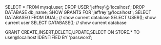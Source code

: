 SELECT * FROM mysql.user;
DROP USER 'jeffrey'@'localhost';
DROP DATABASE db_name;
SHOW GRANTS FOR 'jeffrey'@'localhost';
SELECT DATABASE() FROM DUAL; // show current database
SELECT USER(); show current user
SELECT DATABASE();  // show current database

GRANT CREATE,INSERT,DELETE,UPDATE,SELECT ON STORE.* TO user@localhost IDENTIFIED BY 'password';
